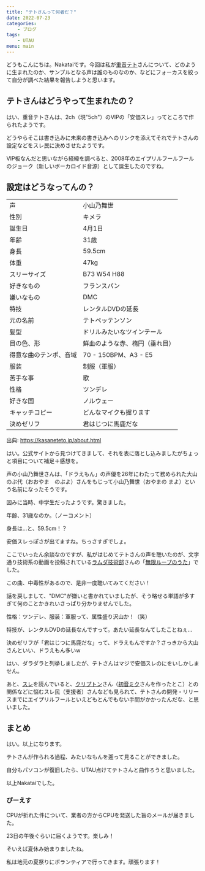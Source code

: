 ```yaml
---
title: "テトさんって何者だ？"
date: 2022-07-23
categories:
    - ブログ
tags:
    - UTAU
menu: main
---
```


どうもこんにちは。Nakataiです。今回は私が[重音テト](https://ja.wikipedia.org/wiki/重音テト)さんについて、どのように生まれたのか、サンプルとなる声は誰のものなのか、などにフォーカスを絞って自分が調べた結果を報告しようと思います。

<!--more-->

## テトさんはどうやって生まれたの？

はい、重音テトさんは、2ch（現"5ch"）のVIPの「安価スレ」ってところで作られたようです。

どうやらそこは書き込みに未来の書き込みへのリンクを添えてそれでテトさんの設定などをスレ民に決めさせたようです。

VIP板なんだと思いながら経緯を調べると、2008年のエイプリルフールフールのジョーク（新しいボーカロイド音源）として誕生したのですね。

## 設定はどうなってんの？

|||
|---|---|
|声|小山乃舞世|
|性別|キメラ|
|誕生日|4月1日|
|年齢|31歳|
|身長|59.5cm|
|体重|47kg|
|スリーサイズ|B73 W54 H88|
|好きなもの|フランスパン|
|嫌いなもの|DMC|
|特技|レンタルDVDの延長|
|元の名前|テトペッテンソン|
|髪型|ドリルみたいなツインテール|
|目の色、形|鮮血のような赤、楕円（垂れ目）|
|得意な曲のテンポ、音域|	70 - 150BPM、A3 - E5|
|服装|制服（軍服）|
|苦手な事|歌|
|性格|ツンデレ|
|好きな国|ノルウェー|
|キャッチコピー|どんなマイクも握ります|
|決めゼリフ|君はじつに馬鹿だな|

出典: <https://kasaneteto.jp/about.html>

はい。公式サイトから見つけてきまして、それを表に落とし込みましたがちょっと項目について補足＋感想を。

声の小山乃舞世さんは、「ドラえもん」の声優を26年にわたって務められた大山のぶ代（おおやま　のぶよ）さんをもじって小山乃舞世（おやまの まよ）という名前になったそうです。

因みに当時、中学生だったようです。驚きました。

年齢、31歳なのか。（ノーコメント）

身長は...と、59.5cm！？

安価スレっぽさが出てますね。ちっさすぎでしょ。

ここでいったん余談なのですが、私がはじめてテトさんの声を聴いたのが、文字通り技術系の動画を投稿されている[ラムダ技術部](https://www.youtube.com/c/ラムダ)さんの「[無限ループのうた](https://youtu.be/M5xKbaVXT8U)」でした。

この曲、中毒性があるので、是非一度聴いてみてください！

話を戻しまして、"DMC"が嫌いと書かれていましたが、そう略せる単語が多すぎて何のことかきれいさっぱり分かりませんでした。

性格：ツンデレ、服装：軍服って、属性盛り沢山か！（笑）

特技が、レンタルDVDの延長なんですって。あたい延長なんてしたことねぇ...

決めゼリフが「君はじつに馬鹿だな」って、ドラえもんですか？さっきから大山さんといい、ドラえもん多いw

はい、ダラダラと列挙しましたが、テトさんはマジで安価スレのにをいしかしません。

あと、[スレ](https://w.atwiki.jp/voc0vip/)を読んでいると、[クリプトン](https://ja.wikipedia.org/wiki/クリプトン・フューチャー・メディア)さん（[初音ミク](https://ja.wikipedia.org/wiki/初音ミク)さんを作ったとこ）との関係などに悩むスレ民（支援者）さんなども見られて、テトさんの開発・リリースまでにエイプリルフールといえどもとんでもない手間がかかったんだな、と思いました。

## まとめ

はい。以上になります。

テトさんが作られる過程、みたいなもんを遡って見ることができました。

自分もパソコンが復旧したら、UTAU点けてテトさんと曲作ろうと思いました。

以上Nakataiでした。

### ぴーえす

CPUが折れた件について、業者の方からCPUを発送した旨のメールが届きました。

23日の午後ぐらいに届くようです。楽しみ！

そいえば夏休み始まりましたね。

私は地元の夏祭りにボランティアで行ってきます。頑張ります！
